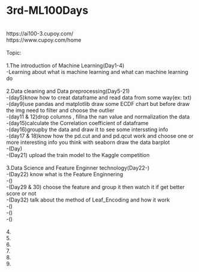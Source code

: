# 3rd-ML100Days
<br>
https://ai100-3.cupoy.com/

<br>
https://www.cupoy.com/home

<br>
<br>
Topic:
<br>
<br>
1.The introduction of Machine Learning(Day1-4)
<br>
-Learning about what is machine learning and what can machine learning do
<br><br>
2.Data cleaning and Data preprocessing(Day5-21)
<br>
-(day5)know how to creat dataframe and read data from some way(ex: txt)
<br>
-(day9)use pandas and matplotlib draw some ECDF chart but before draw the img need to filter and choose the outlier
<br>
-(day11 & 12)drop columns , fillna the nan value and normalization the data
<br>
-(day15)calculate the Correlation coefficient of dataframe
<br>
-(day16)groupby the data and draw it to see some interssting info
<br>
-(day17 & 18)know how the pd.cut and and pd.qcut work and choose one or more interesting  info you think with seaborn draw the data barplot 
<br>
-(Day)
<br>
-(Day21) upload the train model to the Kaggle competition
<br><br>
3.Data Science and Feature Enginner technology(Day22-)
<br>
-(Day22) know what is the Feature Enginnering
<br>
-()
<br>
-(Day29 & 30) choose the feature and group it then watch it if get better score or not
<br>
-(Day32) talk about the method of Leaf_Encoding and how it work
<br>
-()
<br>
-()
<br>
-()
<br><br>
4.
<br>
5.
<br>
6.
<br>
7.
<br>
8.
<br>
9.
<br>
